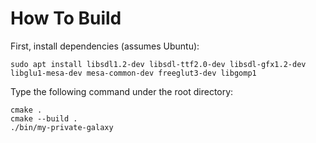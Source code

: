 # How To Build

First, install dependencies (assumes Ubuntu):

```terminal
sudo apt install libsdl1.2-dev libsdl-ttf2.0-dev libsdl-gfx1.2-dev libglu1-mesa-dev mesa-common-dev freeglut3-dev libgomp1
```

Type the following command under the root directory:

```terminal
cmake .
cmake --build .
./bin/my-private-galaxy
```
